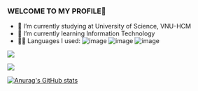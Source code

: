 ### WELCOME TO MY PROFILE👋

<!--- Introduction --->
- 🔭 I’m currently studying at University of Science, VNU-HCM
- 🌱 I’m currently learning Information Technology
- 👨‍💻 Languages I used:
  ![image]({https://img.shields.io/badge/C-00599C?style=for-the-badge&logo=c&logoColor=white})
  ![image]({https://img.shields.io/badge/C%2B%2B-00599C?style=for-the-badge&logo=c%2B%2B&logoColor=white)
  ![image]({https://img.shields.io/badge/Python-FFD43B?style=for-the-badge&logo=python&logoColor=blue)

<!--- Overview --->
![](https://github.com/CodingWithEisbar/github-stats/blob/master/generated/overview.svg)

![](https://github.com/CodingWithEisbar/github-stats/blob/master/generated/languages.svg)

<!--- Stats & Graphs --->
[![Anurag's GitHub stats](https://github-readme-stats.vercel.app/api?username=CodingWithEisbar)](https://github.com/anuraghazra/github-readme-stats)

